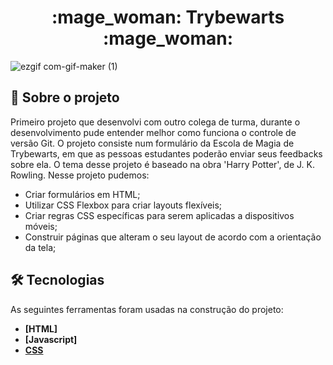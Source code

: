 <h1 align="center">:mage_woman: Trybewarts :mage_woman:</h1>

![ezgif com-gif-maker (1)](https://user-images.githubusercontent.com/94488292/202301799-ee36114e-8358-4eda-ad4e-de38f3dd75e9.gif)


## 📰 Sobre o projeto

Primeiro projeto que desenvolvi com outro colega de turma, durante o desenvolvimento pude entender melhor como funciona o controle de versão Git. O projeto consiste num formulário da Escola de Magia de Trybewarts, em que as pessoas estudantes poderão enviar seus feedbacks sobre ela. O tema desse projeto é baseado na obra 'Harry Potter', de J. K. Rowling. Nesse projeto pudemos:
- Criar formulários em HTML;
- Utilizar CSS Flexbox para criar layouts flexíveis;
- Criar regras CSS específicas para serem aplicadas a dispositivos móveis;
- Construir páginas que alteram o seu layout de acordo com a orientação da tela;

## 🛠 Tecnologias

As seguintes ferramentas foram usadas na construção do projeto:
-  **[HTML]**
-  **[Javascript]**
-  **[CSS](https://developer.mozilla.org/pt-BR/docs/Web/CSS)**
